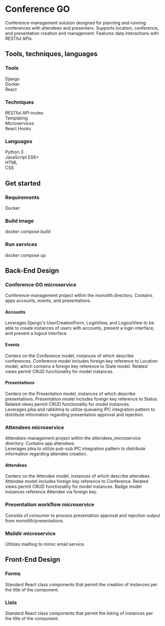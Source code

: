 # Conference GO
Conference-management solution designed for planning and running  conferences with attendees and presenters. Supports location, conference, and presentation creation and management. Features data interactions with RESTful APIs.

## Tools, techniques, languages

### Tools
Django <br/>
Docker <br/>
React <br/>

### Techniques
RESTful API routes <br/>
Templating <br/>
Microservices <br/>
React Hooks <br/>

### Languages
Python 3 <br/>
JavaScript ES6+ <br/>
HTML <br/>
CSS <br/>


## Get started

### Requirements
Docker

### Build image
docker compose build

### Run services
docker compose up



## Back-End Design

### Conference GO microservice
Conference-management project within the monolith directory. Contains apps accounts, events, and presentations.

#### Accounts
Leverages Django's UserCreationForm, LoginView, and LogoutView to be able to create instances of users with accounts, present a login interface, and present a logout interface.

#### Events
Centers on the Conference model, instances of which describe conferences. Conference model includes foreign key reference to Location model, which contains a foreign key reference to State model. Related views permit CRUD functionality for model instances.

#### Presentations
Centers on the Presentation model, instances of which describe presentations. Presentation model includes foreign key reference to Status. Related views permit CRUD functionality for model instances. </br>
Leverages pika and rabbitmq to utilize queueing IPC integration pattern to distribute information regarding presentation approval and rejection.


### Attendees microservice
Attendees-management project within the attendees_microservice directory. Contains app attendees. </br>
Leverages pika to utilize pub-sub IPC integration pattern to distribute information regarding attendee creation.

#### Attendees
Centers on the Attendee model, instances of which describe attendees. Attendee model includes foreign key reference to Conference. Related views permit CRUD functionality for model instances. Badge model instances reference Attendee via foreign key.

### Presentation workflow microservice
Consists of consumer to process presentation approval and rejection output from monolith/presentations.

### Maildir microservice
Utilizes mailhog to mimic email service.


## Front-End Design

### Forms
Standard React class components that permit the creation of instances per the title of the component.

### Lists
Standard React class components that permit the listing of instances per the title of the component.

